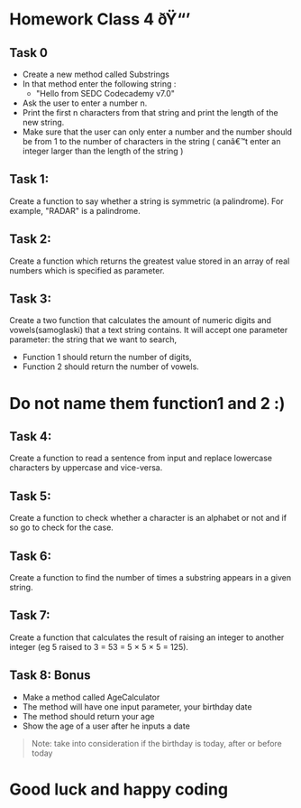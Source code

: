 # Homework Class 4 ðŸ“’

## Task 0
* Create a new method called Substrings
* In that method enter the following string :
  * "Hello from SEDC Codecademy v7.0"
* Ask the user to enter a number n.
* Print the first n characters from that string and print the length of the new string.
* Make sure that the user can only enter a number and the number should be from 1 to the number of characters in the string ( canâ€™t enter an integer larger than the length of the string )

## Task 1:
Create a function to say whether a string is symmetric (a palindrome). For example, "RADAR" is a palindrome.

## Task 2:
Create a function which returns the greatest value stored in an array of real numbers which is specified as parameter.

## Task 3:
Create a two function that calculates the amount of numeric digits and vowels(samoglaski) that a text string contains.
It will accept one parameter parameter: the string that we want to search,
 * Function 1 should return the number of digits, 
 * Function 2 should return the number of vowels. 
# Do not name them function1 and 2 :)

## Task 4:
Create a function to read a sentence from input and replace lowercase characters by uppercase and vice-versa.

## Task 5:
Create a function to check whether a character is an alphabet or not and if so go to check for the case.

## Task 6:
Create a function to find the number of times a substring appears in a given string.

## Task 7:
Create a function that calculates the result of raising an integer to another integer (eg 5 raised to 3 = 53 = 5 × 5 × 5 = 125). 


## Task 8: Bonus
* Make a method called AgeCalculator
* The method will have one input parameter, your birthday date
* The method should return your age
* Show the age of a user after he inputs a date

> Note: take into consideration if the birthday is today, after or before today

# Good luck and happy coding
